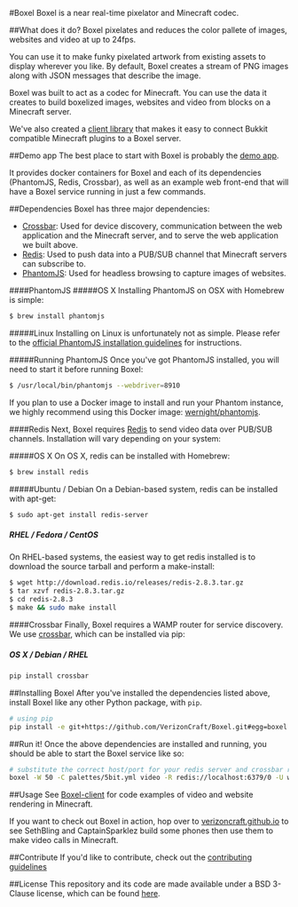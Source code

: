 #Boxel
Boxel is a near real-time pixelator and Minecraft codec.

##What does it do?
Boxel pixelates and reduces the color pallete of images, websites and video at up to 24fps.

You can use it to make funky pixelated artwork from existing assets to display wherever you like.
By default, Boxel creates a stream of PNG images along with JSON messages that describe the image.

Boxel was built to act as a codec for Minecraft. You can use the data it creates to build boxelized images,
websites and video from blocks on a Minecraft server.

We've also created a [client library](https://github.com/verizoncraft/Boxel-client) that makes it easy to connect Bukkit compatible Minecraft plugins to a Boxel server.

##Demo app
The best place to start with Boxel is probably the [demo app](https://github.com/VerizonCraft/Boxel-demo).

It provides docker containers for Boxel and each of its dependencies (PhantomJS,
Redis, Crossbar), as well as an example web front-end that will have a Boxel
service running in just a few commands.

##Dependencies
Boxel has three major dependencies:

* [Crossbar](http://crossbar.io/): Used for device discovery, communication
  between the web application and the Minecraft server, and to serve the web
  application we built above.
* [Redis](https://github.com/antirez/redis): Used to push data into a PUB/SUB
  channel that Minecraft servers can subscribe to.
* [PhantomJS](https://github.com/ariya/phantomjs): Used for headless browsing to
  capture images of websites.

####PhantomJS
#####OS X
Installing PhantomJS on OSX with Homebrew is simple:
```bash
$ brew install phantomjs
```

#####Linux
Installing on Linux is unfortunately not as simple. Please refer to the
[official PhantomJS installation guidelines](http://phantomjs.org/build.html) for instructions.

#####Running PhantomJS
Once you've got PhantomJS installed, you will need to start it before running
Boxel:

```bash
$ /usr/local/bin/phantomjs --webdriver=8910
```

If you plan to use a Docker image to install and run your Phantom instance, we
highly recommend using this Docker image: [wernight/phantomjs](https://hub.docker.com/r/wernight/phantomjs/).

####Redis
Next, Boxel requires [Redis](http://redis.io) to send video data over PUB/SUB channels.
Installation will vary depending on your system:

#####OS X
On OS X, redis can be installed with Homebrew:
```bash
$ brew install redis
```

#####Ubuntu / Debian
On a Debian-based system, redis can be installed with apt-get:
```bash
$ sudo apt-get install redis-server
```

##### RHEL / Fedora / CentOS
On RHEL-based systems, the easiest way to get redis installed is to download the
source tarball and perform a make-install:
```bash
$ wget http://download.redis.io/releases/redis-2.8.3.tar.gz
$ tar xzvf redis-2.8.3.tar.gz
$ cd redis-2.8.3
$ make && sudo make install
```

####Crossbar
Finally, Boxel requires a WAMP router for service discovery. We use
[crossbar](http://crossbar.io), which can be installed via pip:

##### OS X / Debian / RHEL
```bash
pip install crossbar
```

##Installing Boxel
After you've installed the dependencies listed above, install Boxel like any other Python
package, with `pip`. 
```bash
# using pip
pip install -e git+https://github.com/VerizonCraft/Boxel.git#egg=boxel
```

##Run it!
Once the above dependencies are installed and running, you should be able to start the Boxel service like so:
```bash
# substitute the correct host/port for your redis server and crossbar router
boxel -W 50 -C palettes/5bit.yml video -R redis://localhost:6379/0 -U ws://localhost:8080/ws
```

##Usage
See [Boxel-client](https://github.com/VerizonCraft/Boxel-client) for code
examples of video and website rendering in Minecraft.

If you want to check out Boxel in action, hop over to
[verizoncraft.github.io](https://verizoncraft.github.io) to see SethBling and
CaptainSparklez build some phones then use them to make video calls in Minecraft.

##Contribute
If you'd like to contribute, check out the [contributing guidelines](https://github.com/VerizonCraft/Boxel/blob/master/CONTRIBUTING.md)

##License
This repository and its code are made available under a BSD 3-Clause license, which can be found [here](https://github.com/VerizonCraft/Boxel/blob/master/LICENSE).

